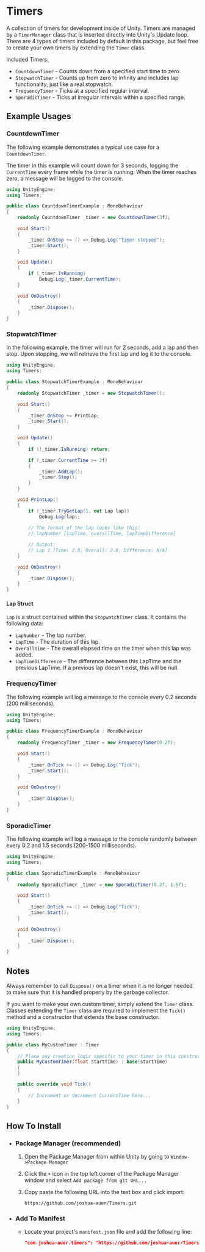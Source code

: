 # Timers

A collection of timers for development inside of Unity. Timers are managed by a `TimerManager` class that is inserted directly into Unity's Update loop. There are 4 types of timers included by default in this package, but feel free to create your own timers by extending the `Timer` class.

Included Timers:
- `CountdownTimer` - Counts down from a specified start time to zero.
- `StopwatchTimer` - Counts up from zero to infinity and includes lap functionality, just like a real stopwatch.
- `FrequencyTimer` - Ticks at a specified regular interval.
- `SporadicTimer` - Ticks at irregular intervals within a specified range.

## Example Usages

### CountdownTimer

The following example demonstrates a typical use case for a `CountdownTimer`.

The timer in this example will count down for 3 seconds, logging the `CurrentTime` every frame while the timer is running. When the timer reaches zero, a message will be logged to the console.

```c#
using UnityEngine;
using Timers;

public class CountdownTimerExample : MonoBehaviour
{
    readonly CountdownTimer _timer = new CountdownTimer(3f);

    void Start()
    {
        _timer.OnStop += () => Debug.Log("Timer stopped");
        _timer.Start();
    }

    void Update()
    {
        if (_timer.IsRunning)
            Debug.Log(_timer.CurrentTime);
    }

    void OnDestroy()
    {
        _timer.Dispose();
    }
}
```

### StopwatchTimer

In the following example, the timer will run for 2 seconds, add a lap and then stop. Upon stopping, we will retrieve the first lap and log it to the console.

```c#
using UnityEngine;
using Timers;

public class StopwatchTimerExample : MonoBehaviour
{
    readonly StopwatchTimer _timer = new StopwatchTimer();

    void Start()
    {
        _timer.OnStop += PrintLap;
        _timer.Start();
    }

    void Update()
    {
        if (!_timer.IsRunning) return;

        if (_timer.CurrentTime >= 2f)
        {
            _timer.AddLap();
            _timer.Stop();
        }
    }

    void PrintLap()
    {
        if (_timer.TryGetLap(1, out Lap lap))
            Debug.Log(lap);
        
        // The format of the lap looks like this:
        // lapNumber [lapTime, overallTime, lapTimeDifference]

        // Output:
        // Lap 1 [Time: 2.0, Overall: 2.0, Difference: N/A]
    }

    void OnDestroy()
    {
        _timer.Dispose();
    }
}
```

#### Lap Struct

`Lap` is a struct contained within the `StopwatchTimer` class. It contains the following data:
- `LapNumber` - The lap number.
- `LapTime` - The duration of this lap.
- `OverallTime` - The overall elapsed time on the timer when this lap was added.
- `LapTimeDifference` - The difference between this LapTime and the previous LapTime. If a previous lap doesn't exist, this will be null.

### FrequencyTimer

The following example will log a message to the console every 0.2 seconds (200 milliseconds).

```c#
using UnityEngine;
using Timers;

public class FrequencyTimerExample : MonoBehaviour
{
    readonly FrequencyTimer _timer = new FrequencyTimer(0.2f);

    void Start()
    {
        _timer.OnTick += () => Debug.Log("Tick");
        _timer.Start();
    }

    void OnDestroy()
    {
        _timer.Dispose();
    }
}
```

### SporadicTimer

The following example will log a message to the console randomly between every 0.2 and 1.5 seconds (200-1500 milliseconds).

```c#
using UnityEngine;
using Timers;

public class SporadicTimerExample : MonoBehaviour
{
    readonly SporadicTimer _timer = new SporadicTimer(0.2f, 1.5f);

    void Start()
    {
        _timer.OnTick += () => Debug.Log("Tick");
        _timer.Start();
    }

    void OnDestroy()
    {
        _timer.Dispose();
    }
}
```

## Notes

Always remember to call `Dispose()` on a timer when it is no longer needed to make sure that it is handled properly by the garbage collector.

If you want to make your own custom timer, simply extend the `Timer` class. Classes extending the `Timer` class are required to implement the `Tick()` method and a constructor that extends the base constructor.

```c#
using UnityEngine;
using Timers;

public class MyCustomTimer : Timer
{
    // Place any creation logic specific to your timer in this constructor.
    public MyCustomTimer(float startTime) : base(startTime)
    {
    }

    public override void Tick()
    {
        // Increment or decrement CurrentTime here...
    }
}
```

## How To Install

- ### Package Manager (recommended)

    1. Open the Package Manager from within Unity by going to `Window->Package Manager`
    2. Click the `+` icon in the top left corner of the Package Manager window and select `Add package from git URL...`
    3. Copy paste the following URL into the text box and click import:

        ```
        https://github.com/joshua-auer/Timers.git
        ```

- ### Add To Manifest

    - Locate your project's `manifest.json` file and add the following line:

        ```json
        "com.joshua-auer.timers": "https://github.com/joshua-auer/Timers.git"
        ```
